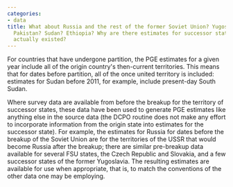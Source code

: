 ```yaml
---
categories:
- data
title: What about Russia and the rest of the former Soviet Union? Yugoslavia? Czechoslovakia?
  Pakistan? Sudan? Ethiopia? Why are there estimates for successor states before they
  actually existed?
---
```


For countries that have undergone partition, the PGE estimates for a given year include all of the origin country's then-current territories.  This means that for dates before partition, all of the once united territory is included: estimates for Sudan before 2011, for example, include present-day South Sudan.

Where survey data are available from before the breakup for the territory of successor states, these data have been used to generate PGE estimates like anything else in the source data (the DCPO routine does not make any effort to incorporate information from the origin state into estimates for the successor state).  For example, the estimates for Russia for dates before the breakup of the Soviet Union are for the territories of the USSR that would become Russia after the breakup; there are similar pre-breakup data available for several FSU states, the Czech Republic and Slovakia, and a few successor states of the former Yugoslavia.  The resulting estimates are available for use when appropriate, that is, to match the conventions of the other data one may be employing.
